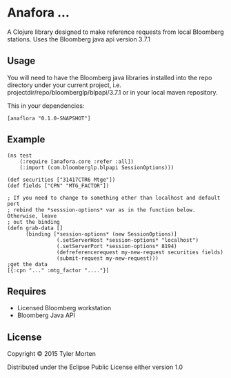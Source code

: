# Anafora ... 

A Clojure library designed to make reference requests from local Bloomberg stations.
Uses the Bloomberg java api version 3.7.1

## Usage

You will need to have the Bloomberg java libraries installed into the repo directory
under your current project, i.e. projectdir/repo/bloomberglp/blpapi/3.7.1 or in your local maven
repository.

This in your dependencies:

```
[anaflora "0.1.0-SNAPSHOT"]
```

## Example
```
(ns test
    (:require [anafora.core :refer :all])
    (:import (com.bloomberglp.blpapi SessionOptions)))

(def securities ["31417CTR6 Mtge"])
(def fields ["CPN" "MTG_FACTOR"])

; If you need to change to something other than localhost and default port
; rebind the *sesssion-options* var as in the function below. Otherwise, leave
; out the binding
(defn grab-data []
      (binding [*session-options* (new SessionOptions)]
                (.setServerHost *session-options* "localhost")
                (.setServerPort *session-options* 8194)
                (defreferencerequest my-new-request securities fields)
                (submit-request my-new-request)))
;get the data
[{:cpn "..." :mtg_factor "...."}]
```

## Requires
- Licensed Bloomberg workstation
- Bloomberg Java API

## License

Copyright © 2015 Tyler Morten

Distributed under the Eclipse Public License either version 1.0
